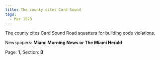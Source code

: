 ```yaml
---  
title: The county cites Card Sound  
tags:  
  - Mar 1978  
---  
```

  
The county cites Card Sound Road squatters for building code violations.  
  
Newspapers: **Miami Morning News or The Miami Herald**  
  
Page: **1**, Section: **B** 
